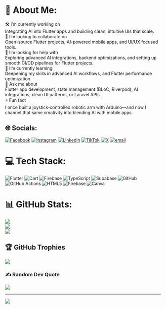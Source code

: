 # 💫 About Me:
🛠️ I’m currently working on<br>Integrating AI into Flutter apps and building clean, intuitive UIs that scale.<br>🤝 I’m looking to collaborate on<br>Open-source Flutter projects, AI-powered mobile apps, and UI/UX focused tools.<br>🙌 I’m looking for help with<br>Exploring advanced AI integrations, backend optimizations, and setting up smooth CI/CD pipelines for Flutter projects.<br>🌱 I’m currently learning<br>Deepening my skills in advanced AI workflows, and Flutter performance optimization.<br>💬 Ask me about<br>Flutter app development, state management (BLoC, Riverpod), AI integrations, clean UI patterns, or Laravel APIs.<br>⚡ Fun fact<br>I once built a joystick-controlled robotic arm with Arduino—and now I channel that same creativity into blending AI with mobile apps.


## 🌐 Socials:
[![Facebook](https://img.shields.io/badge/Facebook-%231877F2.svg?logo=Facebook&logoColor=white)](https://facebook.com/fluttering.nannoy) [![Instagram](https://img.shields.io/badge/Instagram-%23E4405F.svg?logo=Instagram&logoColor=white)](https://instagram.com/fluttering_nannoy) [![LinkedIn](https://img.shields.io/badge/LinkedIn-%230077B5.svg?logo=linkedin&logoColor=white)](https://linkedin.com/in/nathaniel-olaleye) [![TikTok](https://img.shields.io/badge/TikTok-%23000000.svg?logo=TikTok&logoColor=white)](https://tiktok.com/@@flutteringnannoy) [![X](https://img.shields.io/badge/X-black.svg?logo=X&logoColor=white)](https://x.com/DevNannoy) [![email](https://img.shields.io/badge/Email-D14836?logo=gmail&logoColor=white)](mailto:nathanielolaleyefluttering@gmail.com) 

# 💻 Tech Stack:
![Flutter](https://img.shields.io/badge/Flutter-%2302569B.svg?style=for-the-badge&logo=Flutter&logoColor=white) ![Dart](https://img.shields.io/badge/dart-%230175C2.svg?style=for-the-badge&logo=dart&logoColor=white) ![Firebase](https://img.shields.io/badge/firebase-%23039BE5.svg?style=for-the-badge&logo=firebase) ![TypeScript](https://img.shields.io/badge/typescript-%23007ACC.svg?style=for-the-badge&logo=typescript&logoColor=white) ![Supabase](https://img.shields.io/badge/Supabase-3ECF8E?style=for-the-badge&logo=supabase&logoColor=white) ![GitHub](https://img.shields.io/badge/github-%23121011.svg?style=for-the-badge&logo=github&logoColor=white) ![GitHub Actions](https://img.shields.io/badge/github%20actions-%232671E5.svg?style=for-the-badge&logo=githubactions&logoColor=white) ![HTML5](https://img.shields.io/badge/html5-%23E34F26.svg?style=for-the-badge&logo=html5&logoColor=white) ![Firebase](https://img.shields.io/badge/firebase-a08021?style=for-the-badge&logo=firebase&logoColor=ffcd34) ![Canva](https://img.shields.io/badge/Canva-%2300C4CC.svg?style=for-the-badge&logo=Canva&logoColor=white)
# 📊 GitHub Stats:
![](https://github-readme-stats.vercel.app/api?username=Nannoy&theme=github_dark&hide_border=true&include_all_commits=true&count_private=false)<br/>
![](https://nirzak-streak-stats.vercel.app/?user=Nannoy&theme=github_dark&hide_border=true)<br/>
![](https://github-readme-stats.vercel.app/api/top-langs/?username=Nannoy&theme=github_dark&hide_border=true&include_all_commits=true&count_private=false&layout=compact)

## 🏆 GitHub Trophies
![](https://github-profile-trophy.vercel.app/?username=Nannoy&theme=radical&no-frame=false&no-bg=true&margin-w=4)

### ✍️ Random Dev Quote
![](https://quotes-github-readme.vercel.app/api?type=horizontal&theme=radical)

---
[![](https://visitcount.itsvg.in/api?id=Nannoy&icon=0&color=1)](https://visitcount.itsvg.in)

<!-- Proudly created with GPRM ( https://gprm.itsvg.in ) -->
